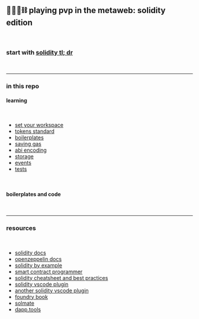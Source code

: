 ## 🥷🏻🛵⛓️ playing pvp in the metaweb: solidity edition

<br>

### start with [solidity tl; dr](solidity_tldr.md)

<br>

---

### in this repo


#### learning

<br>

* [set your workspace](workspace)
* [tokens standard](token_standards)
* [boilerplates](boilerplates)
* [saving gas](saving_gas)
* [abi encoding](abi_encoding)
* [storage](storage)
* [events](events)
* [tests](tests)


<br>

#### boilerplates and code



<br>

---

### resources

<br>

* [solidity docs](https://docs.soliditylang.org/en/v0.8.12/)
* [openzeppelin docs](https://docs.openzeppelin.com/)
* [solidity by example](https://solidity-by-example.org/)
* [smart contract programmer](https://www.youtube.com/channel/UCJWh7F3AFyQ_x01VKzr9eyA)
* [solidity cheatsheet and best practices](https://github.com/manojpramesh/solidity-cheatsheet)
* [solidity vscode plugin](https://marketplace.visualstudio.com/items?itemName=tintinweb.solidity-visual-auditor)
* [another solidity vscode plugin](https://marketplace.visualstudio.com/items?itemName=JuanBlanco.solidity)
* [foundry book](https://book.getfoundry.sh/forge/differential-ffi-testing)
* [solmate](https://github.com/transmissions11/solmate/)
* [dapp.tools](https://dapp.tools/)



